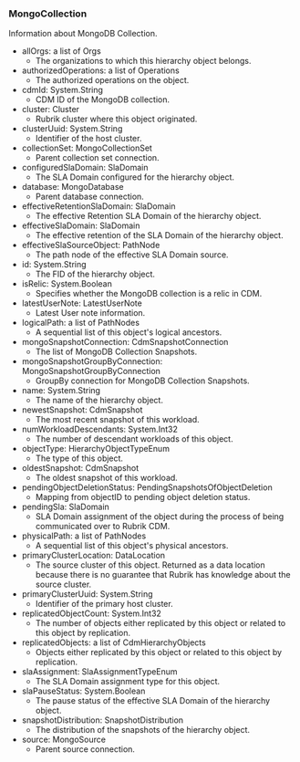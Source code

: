 ### MongoCollection
Information about MongoDB Collection.

- allOrgs: a list of Orgs
  - The organizations to which this hierarchy object belongs.
- authorizedOperations: a list of Operations
  - The authorized operations on the object.
- cdmId: System.String
  - CDM ID of the MongoDB collection.
- cluster: Cluster
  - Rubrik cluster where this object originated.
- clusterUuid: System.String
  - Identifier of the host cluster.
- collectionSet: MongoCollectionSet
  - Parent collection set connection.
- configuredSlaDomain: SlaDomain
  - The SLA Domain configured for the hierarchy object.
- database: MongoDatabase
  - Parent database connection.
- effectiveRetentionSlaDomain: SlaDomain
  - The effective Retention SLA Domain of the hierarchy object.
- effectiveSlaDomain: SlaDomain
  - The effective retention of the SLA Domain of the hierarchy object.
- effectiveSlaSourceObject: PathNode
  - The path node of the effective SLA Domain source.
- id: System.String
  - The FID of the hierarchy object.
- isRelic: System.Boolean
  - Specifies whether the MongoDB collection is a relic in CDM.
- latestUserNote: LatestUserNote
  - Latest User note information.
- logicalPath: a list of PathNodes
  - A sequential list of this object's logical ancestors.
- mongoSnapshotConnection: CdmSnapshotConnection
  - The list of MongoDB Collection Snapshots.
- mongoSnapshotGroupByConnection: MongoSnapshotGroupByConnection
  - GroupBy connection for MongoDB Collection Snapshots.
- name: System.String
  - The name of the hierarchy object.
- newestSnapshot: CdmSnapshot
  - The most recent snapshot of this workload.
- numWorkloadDescendants: System.Int32
  - The number of descendant workloads of this object.
- objectType: HierarchyObjectTypeEnum
  - The type of this object.
- oldestSnapshot: CdmSnapshot
  - The oldest snapshot of this workload.
- pendingObjectDeletionStatus: PendingSnapshotsOfObjectDeletion
  - Mapping from objectID to pending object deletion status.
- pendingSla: SlaDomain
  - SLA Domain assignment of the object during the process of being communicated over to Rubrik CDM.
- physicalPath: a list of PathNodes
  - A sequential list of this object's physical ancestors.
- primaryClusterLocation: DataLocation
  - The source cluster of this object. Returned as a data location because there is no guarantee that Rubrik has knowledge about the source cluster.
- primaryClusterUuid: System.String
  - Identifier of the primary host cluster.
- replicatedObjectCount: System.Int32
  - The number of objects either replicated by this object or related to this object by replication.
- replicatedObjects: a list of CdmHierarchyObjects
  - Objects either replicated by this object or related to this object by replication.
- slaAssignment: SlaAssignmentTypeEnum
  - The SLA Domain assignment type for this object.
- slaPauseStatus: System.Boolean
  - The pause status of the effective SLA Domain of the hierarchy object.
- snapshotDistribution: SnapshotDistribution
  - The distribution of the snapshots of the hierarchy object.
- source: MongoSource
  - Parent source connection.
